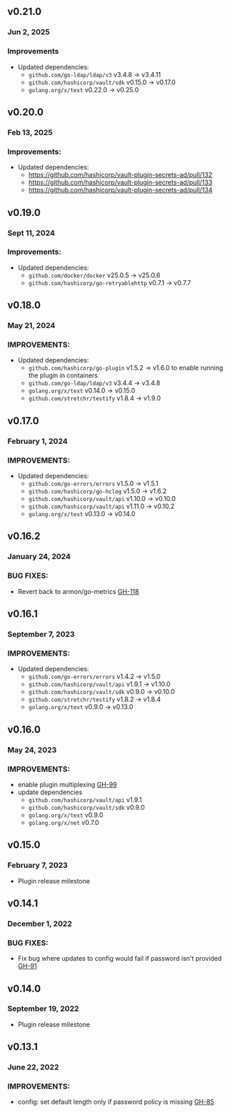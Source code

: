 ## v0.21.0
### Jun 2, 2025

### Improvements
* Updated dependencies:
  * `github.com/go-ldap/ldap/v3` v3.4.8 -> v3.4.11
  * `github.com/hashicorp/vault/sdk` v0.15.0 -> v0.17.0
  * `golang.org/x/text` v0.22.0 -> v0.25.0

## v0.20.0
### Feb 13, 2025

### Improvements:
* Updated dependencies:
  * https://github.com/hashicorp/vault-plugin-secrets-ad/pull/132
  * https://github.com/hashicorp/vault-plugin-secrets-ad/pull/133
  * https://github.com/hashicorp/vault-plugin-secrets-ad/pull/134

## v0.19.0
### Sept 11, 2024

### Improvements:
* Updated dependencies:
  * `github.com/docker/docker` v25.0.5 -> v25.0.6
  * `github.com/hashicorp/go-retryablehttp` v0.7.1 -> v0.7.7

## v0.18.0
### May 21, 2024

### IMPROVEMENTS:
* Updated dependencies:
   * `github.com/hashicorp/go-plugin` v1.5.2 -> v1.6.0 to enable running the plugin in containers
   * `github.com/go-ldap/ldap/v3` v3.4.4 -> v3.4.8
   * `golang.org/x/text` v0.14.0 -> v0.15.0
   * `github.com/stretchr/testify` v1.8.4 -> v1.9.0

## v0.17.0
### February 1, 2024

### IMPROVEMENTS:
* Updated dependencies:
  *	`github.com/go-errors/errors` v1.5.0 -> v1.5.1
  *	`github.com/hashicorp/go-hclog` v1.5.0 -> v1.6.2
  *	`github.com/hashicorp/vault/api` v1.10.0 -> v0.10.0
  *	`github.com/hashicorp/vault/api` v1.11.0 -> v0.10.2
  *	`golang.org/x/text` v0.13.0 -> v0.14.0

## v0.16.2
### January 24, 2024

### BUG FIXES:
* Revert back to armon/go-metrics [GH-118](https://github.com/hashicorp/vault-plugin-secrets-ad/pull/118)

## v0.16.1
### September 7, 2023

### IMPROVEMENTS:
* Updated dependencies:
  * `github.com/go-errors/errors` v1.4.2 -> v1.5.0
  * `github.com/hashicorp/vault/api` v1.9.1 -> v1.10.0
  * `github.com/hashicorp/vault/sdk` v0.9.0 -> v0.10.0
  * `github.com/stretchr/testify` v1.8.2 -> v1.8.4
  * `golang.org/x/text` v0.9.0 -> v0.13.0

## v0.16.0
### May 24, 2023

### IMPROVEMENTS:

* enable plugin multiplexing [GH-99](https://github.com/hashicorp/vault-plugin-secrets-ad/pull/99)
* update dependencies
  * `github.com/hashicorp/vault/api` v1.9.1
  * `github.com/hashicorp/vault/sdk` v0.9.0
  * `golang.org/x/text` v0.9.0
  * `golang.org/x/net` v0.7.0

## v0.15.0
### February 7, 2023

* Plugin release milestone

## v0.14.1
### December 1, 2022

### BUG FIXES:

* Fix bug where updates to config would fail if password isn't provided [GH-91](https://github.com/hashicorp/vault-plugin-secrets-ad/pull/91)

## v0.14.0
### September 19, 2022

* Plugin release milestone

## v0.13.1
### June 22, 2022

### IMPROVEMENTS:

* config: set default length only if password policy is missing [GH-85](https://github.com/hashicorp/vault-plugin-secrets-ad/pull/85)
